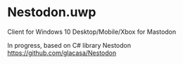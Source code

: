 # Nestodon.uwp
Client for Windows 10 Desktop/Mobile/Xbox for Mastodon

In progress, based on C# library Nestodon https://github.com/glacasa/Nestodon
